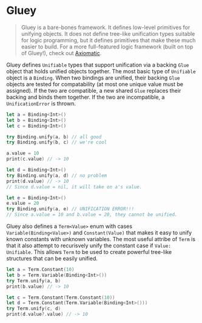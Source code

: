 # Gluey

> Gluey is a bare-bones framework. It defines low-level primitives for unifying objects. It does not define tree-like
> unification types suitable for logic programming, but it defines primitives that make these much easier to build. For a
> more full-featured logic framework (built on top of Gluey!), check out [Axiomatic](https://github.com/JadenGeller/Axiomatic).

Gluey defines `Unifiable` types that support unification via a backing `Glue` object that holds unified objects together. The most basic type of `Unifiable` object is a `Binding`. When two bindings are unified, their backing `Glue` objects are tested for compatability (at most one unique value must be assigned). If the two are compatible, a new shared `Glue` replaces their backing and binds them together. If the two are incompatible, a `UnificationError` is thrown.

```swift
let a = Binding<Int>()
let b = Binding<Int>()
let c = Binding<Int>()

try Binding.unify(a, b) // all good
try Binding.unify(b, c) // we're cool

a.value = 10
print(c.value) // -> 10

let d = Binding<Int>()
try Binding.unify(a, d) // no problem
print(d.value) // -> 10
// Since d.value = nil, it will take on a's value.

let e = Binding<Int>()
e.value = 20
try Binding.unify(a, e) // UNIFICATION ERROR!!!
// Since a.value = 10 and b.value = 20, they cannot be unified.
```

Gluey also defines a `Term<Value>` enum with cases `Variable(Binding<Value>)` and `Constant(Value)` that makes it easy to unify known constants with unknown variables. The most useful attribe of `Term` is that it also attempt to recurisvely unify the constant case if `Value: Unifiable`. This allows `Term` to be used to create powerful tree-like structures that can be easily unified.
```swift
let a = Term.Constant(10)
let b = Term.Variable(Binding<Int>())
try Term.unify(a, b)
print(b.value) // -> 10

let c = Term.Constant(Term.Constant(10))
let d = Term.Constant(Term.Variable(Binding<Int>()))
try Term.unify(c, d)
print(d.value?.value) // -> 10
```
